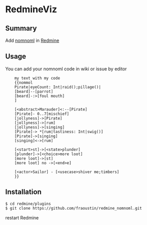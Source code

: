 # RedmineViz

## Summary

Add [nomnoml](http://www.nomnoml.com/) in [Redmine](http://www.redmine.org/)  

## Usage

You can add your nomnoml code in wiki or issue by editor

```
    my text with my code
    {{nommol
    Pirate|eyeCount: Int|raid();pillage()|
    [beard]--[parrot]
    [beard]-:>[foul mouth]
    ]

    [<abstract>Marauder]<:--[Pirate]
    [Pirate]- 0..7[mischief]
    [jollyness]->[Pirate]
    [jollyness]->[rum]
    [jollyness]->[singing]
    [Pirate]-> *[rum|tastiness: Int|swig()]
    [Pirate]->[singing]
    [singing]<->[rum]

    [<start>st]->[<state>plunder]
    [plunder]->[<choice>more loot]
    [more loot]->[st]
    [more loot] no ->[<end>e]

    [<actor>Sailor] - [<usecase>shiver me;timbers]
    }}
```

## Installation
```
$ cd redmine/plugins
$ git clone https://github.com/fraoustin/redmine_nomnoml.git
```

restart Redmine
